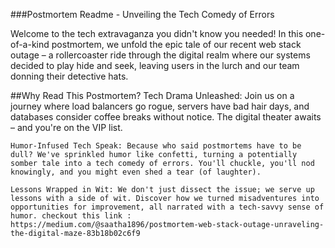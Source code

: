 ###Postmortem Readme - Unveiling the Tech Comedy of Errors

Welcome to the tech extravaganza you didn't know you needed! In this one-of-a-kind postmortem, we unfold the epic tale of our recent web stack outage – a rollercoaster ride through the digital realm where our systems decided to play hide and seek, leaving users in the lurch and our team donning their detective hats.

##Why Read This Postmortem?
    Tech Drama Unleashed: Join us on a journey where load balancers go rogue, servers have bad hair days, and databases consider coffee breaks without notice. The digital theater awaits – and you're on the VIP list.

    Humor-Infused Tech Speak: Because who said postmortems have to be dull? We've sprinkled humor like confetti, turning a potentially somber tale into a tech comedy of errors. You'll chuckle, you'll nod knowingly, and you might even shed a tear (of laughter).

    Lessons Wrapped in Wit: We don't just dissect the issue; we serve up lessons with a side of wit. Discover how we turned misadventures into opportunities for improvement, all narrated with a tech-savvy sense of humor. checkout this link :  https://medium.com/@saatha1896/postmortem-web-stack-outage-unraveling-the-digital-maze-83b18b02c6f9
